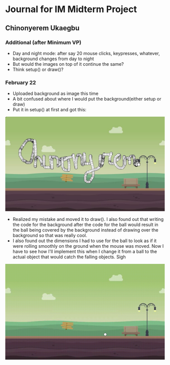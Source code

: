 # Journal for IM Midterm Project

## Chinonyerem Ukaegbu

### Additional (after Minimum VP)
+ Day and night mode: after say 20 mouse clicks, keypresses, whatever, background changes from day to night
+ But would the images on top of it continue the same?
+ Think setup() or draw()?

### February 22
+ Uploaded background as image this time
+ A bit confused about where I would put the background(either setup or draw)
+ Put it in setup() at first and got this:

![Setup()Error](imagesTrials/Screenshot%20(224).png)

+ Realized my mistake and moved it to draw(). I also found out that writing the code for the background after the code for the ball would result in the ball being covered by the background instead of drawing over the background so that was really cool.
+ I also found out the dimensions I had to use for the ball to look as if it were rolling smoothly on the ground when the mouse was moved. Now I have to see how I'll implement this when I change it from a ball to the actual object that would catch the falling objects. Sigh

![RollingBall](imagesTrials/rollingball.gif)
